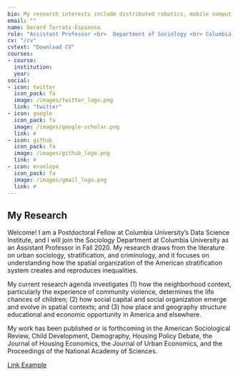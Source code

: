 ```yaml
---
bio: My research interests include distributed robotics, mobile computing and programmable matter.
email: ""
name: Gerard Torrats-Espinosa
role: "Assistant Professor <br>  Department of Sociology <br> Columbia University"
cv: "/cv"
cvtext: "Download CV"
courses:
- course:
  institution: 
  year: 
social:
- icon: twitter
  icon_pack: fa
  image: /images/twitter_logo.png 
  link: "twitter"
- icon: google
  icon_pack: fa
  image: /images/google-scholar.png 
  link: #
- icon: github
  icon_pack: fa
  image: /images/github_logo.png 
  link: #
- icon: envelope
  icon_pack: fa
  image: /images/gmail_logo.png 
  link: #
---
```


## My Research

Welcome! I am a Postdoctoral Fellow at Columbia University’s Data Science Institute, and I will join the Sociology Department at Columbia University as an Assistant Professor in Fall 2020. My research draws from the literature on urban sociology, stratification, and criminology, and it focuses on understanding how the spatial  organization of the American stratification system creates and reproduces inequalities.

My current research agenda investigates (1) how the neighborhood context, particularly the experience of community violence, determines the life chances of children; (2) how social capital and social organization emerge and evolve in spatial contexts; and (3) how place and geography structure educational and economic opportunity in America and elsewhere.

My work has been published or is forthcoming in the American Sociological Review, Child Development, Demography, Housing Policy Debate, the Journal of Housing Economics, the Journal of Urban Economics, and the Proceedings of the National Academy of Sciences.

[Link Example](#linkurlhere)
